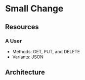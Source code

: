 # Small Change

## Resources

### A User

* Methods: GET, PUT, and DELETE
* Variants: JSON


## Architecture